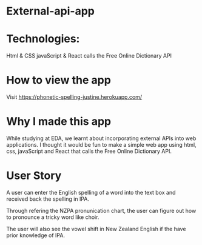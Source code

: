 # External-api-app

# Technologies:
Html & CSS
javaScript & React
calls the Free Online Dictionary API

# How to view the app 
Visit https://phonetic-spelling-justine.herokuapp.com/

# Why I made this app
While studying at EDA, we learnt about incorporating external APIs into web applications. 
I thought it would be fun to make a simple web app using html, css, javaScript and React that calls the Free Online Dictionary API. 

# User Story 
A user can enter the English spelling of a word into the text box and received back the spelling in IPA.

Through refering the NZPA pronunication chart, the user can figure out how to pronounce a tricky word like choir. 

The user will also see the vowel shift in New Zealand English if the have prior knowledge of IPA. 
